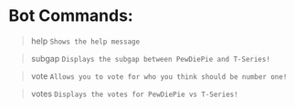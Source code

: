 Bot Commands:
=============

>help `Shows the help message`

>subgap `Displays the subgap between PewDiePie and T-Series!`

>vote `Allows you to vote for who you think should be number one!`

>votes `Displays the votes for PewDiePie vs T-Series!`
